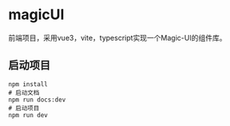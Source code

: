 # magicUI
前端项目，采用vue3，vite，typescript实现一个Magic-UI的组件库。

## 启动项目
```shell
npm install
# 启动文档
npm run docs:dev
# 启动项目
npm run dev
```
